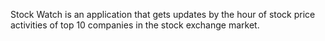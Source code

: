 Stock Watch is an application that gets updates by the hour of stock price activities of top 10 companies in the stock exchange market.